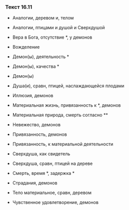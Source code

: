 ### Текст 16.11

- Аналогии, деревом и, телом

- Аналогии, птицами и душой и Сверхдушой

- Вера в Бога, отсутствие *, у демонов

- Вожделение

- Демон(ы), деятельность *

- Демон(ы), качества *

- Демон(ы)

- Душа(и), сравн, птицей, наслаждающейся плодами

- Иллюзия, демонов

- Материальная жизнь, привязанность к *, демонов

- Материальная природа, смерть согласно **

- Невежество, демонов

- Привязанность, демонов

- Привязанность, к материальной деятельности

- Сверхдуша, как свидетель

- Сверхдуша, сравн, птицей на дереве

- Смерть, время *, задержка *

- Страдания, демонов

- Тело материальное, сравн, деревом

- Чувственное удовлетворение, демонов
	
